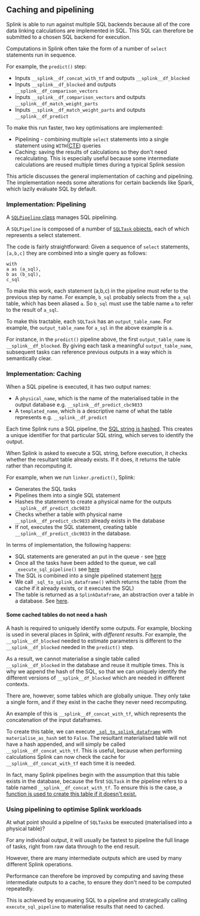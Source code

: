 ## Caching and pipelining

Splink is able to run against multiple SQL backends because all of the core data linking calculations are implemented in SQL. This SQL can therefore be submitted to a chosen SQL backend for execution.

Computations in Splink often take the form of a number of `select` statements run in sequence.

For example, the `predict()` step:

- Inputs `__splink__df_concat_with_tf` and outputs `__splink__df_blocked`
- Inputs `__splink__df_blocked` and outputs `__splink__df_comparison_vectors`
- Inputs `__splink__df_comparison_vectors` and outputs `__splink__df_match_weight_parts`
- Inputs `__splink__df_match_weight_parts` and outputs `__splink__df_predict`

To make this run faster, two key optimisations are implemented:

- Pipelining - combining multiple `select` statements into a single statement using `WITH`([CTE](https://www.postgresql.org/docs/current/queries-with.html)) queries
- Caching: saving the results of calculations so they don't need recalculating. This is especially useful because some intermediate calculations are reused multiple times during a typical Splink session

This article discusses the general implementation of caching and pipelining. The implementation needs some alterations for certain backends like Spark, which lazily evaluate SQL by default.

### Implementation: Pipelining

A [`SQLPipeline` class](https://github.com/moj-analytical-services/splink/blob/5f9f1d686e115ce91c9a1e51fe276d254a4deabe/splink/pipeline.py#L38) manages SQL pipelining.

A `SQLPipeline` is composed of a number of [`SQLTask` objects](https://github.com/moj-analytical-services/splink/blob/5f9f1d686e115ce91c9a1e51fe276d254a4deabe/splink/pipeline.py#L10), each of which represents a select statement.

The code is fairly straightforward: Given a sequence of `select` statements, `[a,b,c]` they are combined into a single query as follows:

```
with
a as (a_sql),
b as (b_sql),
c_sql
```

To make this work, each statement (a,b,c) in the pipeline must refer to the previous step by name. For example, `b_sql` probably selects from the `a_sql` table, which has been aliased `a`. So `b_sql` must use the table name `a` to refer to the result of `a_sql`.

To make this tractable, each `SQLTask` has an `output_table_name`. For example, the `output_table_name` for `a_sql` in the above example is `a`.

For instance, in the `predict()` pipeline above, the first `output_table_name` is `__splink__df_blocked`. By giving each task a meaningful `output_table_name`, subsequent tasks can reference previous outputs in a way which is semantically clear.

### Implementation: Caching

When a SQL pipeline is executed, it has two output names:

- A `physical_name`, which is the name of the materialised table in the output database e.g. `__splink__df_predict_cbc9833`
- A `templated_name`, which is a descriptive name of what the table represents e.g. `__splink__df_predict`

Each time Splink runs a SQL pipeline, the [SQL string is hashed](https://github.com/moj-analytical-services/splink/blob/5f9f1d686e115ce91c9a1e51fe276d254a4deabe/splink/linker.py#L400). This creates a unique identifier for that particular SQL string, which serves to identify the output.

When Splink is asked to execute a SQL string, before execution, it checks whether the resultant table already exists. If it does, it returns the table rather than recomputing it.

For example, when we run `linker.predict()`, Splink:

- Generates the SQL tasks
- Pipelines them into a single SQL statement
- Hashes the statement to create a physical name for the outputs `__splink__df_predict_cbc9833`
- Checks whether a table with physical name `__splink__df_predict_cbc9833` already exists in the database
- If not, executes the SQL statement, creating table `__splink__df_predict_cbc9833` in the database.

In terms of implementation, the following happens:

- SQL statements are generated an put in the queue - see [here](https://github.com/moj-analytical-services/splink/blob/6e978a6a61058a73ef6c49039e0d796b12673c1b/splink/linker.py#L982-L983)
- Once all the tasks have been added to the queue, we call `_execute_sql_pipeline()` see [here](https://github.com/moj-analytical-services/splink/blob/6e978a6a61058a73ef6c49039e0d796b12673c1b/splink/linker.py#L994)
- The SQL is combined into a single pipelined statement [here](https://github.com/moj-analytical-services/splink/blob/6e978a6a61058a73ef6c49039e0d796b12673c1b/splink/linker.py#L339)
- We call `_sql_to_splink_dataframe()` which returns the table (from the cache if it already exists, or it executes the SQL)
- The table is returned as a `SplinkDataframe`, an abstraction over a table in a database. See [here](https://moj-analytical-services.github.io/splink/SplinkDataFrame.html).

#### Some cached tables do not need a hash

A hash is required to uniquely identify some outputs. For example, blocking is used in several places in Splink, with _different results_. For example, the `__splink__df_blocked` needed to estimate parameters is different to the `__splink__df_blocked` needed in the `predict()` step.

As a result, we cannot materialise a single table called `__splink__df_blocked` in the database and reuse it multiple times. This is why we append the hash of the SQL, so that we can uniquely identify the different versions of `__splink__df_blocked` which are needed in different contexts.

There are, however, some tables which are globally unique. They only take a single form, and if they exist in the cache they never need recomputing.

An example of this is `__splink__df_concat_with_tf`, which represents the concatenation of the input dataframes.

To create this table, we can execute [`_sql_to_splink_dataframe`](https://github.com/moj-analytical-services/splink/blob/6e978a6a61058a73ef6c49039e0d796b12673c1b/splink/linker.py#L386-L387) with `materialise_as_hash` set to `False`. The resultant materialised table will not have a hash appended, and will simply be called `__splink__df_concat_with_tf`. This is useful, because when performing calculations Splink can now check the cache for `__splink__df_concat_with_tf` each time it is needed.

In fact, many Splink pipelines begin with the assumption that this table exists in the database, because the first `SQLTask` in the pipeline refers to a table named `__splink__df_concat_with_tf`. To ensure this is the case, a [function is used to create this table if it doesn't exist.](https://github.com/moj-analytical-services/splink/blob/6e978a6a61058a73ef6c49039e0d796b12673c1b/splink/linker.py#L980)

### Using pipelining to optimise Splink workloads

At what point should a pipeline of `SQLTask`s be executed (materialised into a physical table)?

For any individual output, it will usually be fastest to pipeline the full linage of tasks, right from raw data through to the end result.

However, there are many intermediate outputs which are used by many different Splink operations.

Performance can therefore be improved by computing and saving these intermediate outputs to a cache, to ensure they don't need to be computed repeatedly.

This is achieved by enqueueing SQL to a pipeline and strategically calling `execute_sql_pipeline` to materialise results that need to cached.
